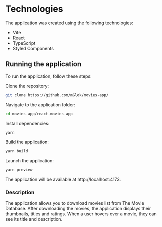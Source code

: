 # Technologies
The application was created using the following technologies:

 - Vite
 - React
 - TypeScript
 - Styled Components
 
## Running the application
To run the application, follow these steps:

Clone the repository:
```sh
git clone https://github.com/mGlok/movies-app/
```
Navigate to the application folder:
```sh
cd movies-app/react-movies-app
```
Install dependencies:
```sh
yarn
```
Build the application:
```sh
yarn build
```
Launch the application:
```sh
yarn preview
```
The application will be available at http://localhost:4173.

### Description
The application allows you to download movies list from The Movie Database.
After downloading the movies, the application displays their thumbnails, titles and ratings. 
When a user hovers over a movie, they can see its title and description.

